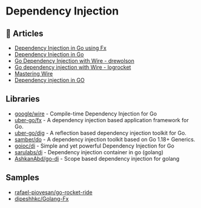 # Dependency Injection

## 📕 Articles
- [Dependency Injection in Go using Fx](https://medium.com/swlh/dependency-injection-in-go-using-fx-6a623c5c5e01)
- [Dependency Injection in Go](https://outcrawl.com/go-dependency-injection)
- [Go Dependency Injection with Wire - drewolson](https://blog.drewolson.org/go-dependency-injection-with-wire)
- [Go dependency injection with Wire - logrocket](https://blog.logrocket.com/go-dependency-injection-wire/)
- [Mastering Wire](https://itnext.io/mastering-wire-f1226717bbac)
- [Dependency injection in GO](https://golangforall.com/en/post/dependency-injection.html)
## Libraries
- [google/wire](https://github.com/google/wire) - Compile-time Dependency Injection for Go
- [uber-go/fx](https://github.com/uber-go/fx) - A dependency injection based application framework for Go.
- [uber-go/dig](https://github.com/uber-go/dig) - A reflection based dependency injection toolkit for Go.
- [samber/do](https://github.com/samber/do) - A dependency injection toolkit based on Go 1.18+ Generics.
- [goioc/di](https://github.com/goioc/di) - Simple and yet powerful Dependency Injection for Go
- [sarulabs/di](https://github.com/sarulabs/di) - Dependency injection container in go (golang)
- [AshkanAbd/go-di](https://github.com/AshkanAbd/go-di) - Scope based dependency injection for golang
## Samples
- [rafael-piovesan/go-rocket-ride](https://github.com/rafael-piovesan/go-rocket-ride)
- [dipeshhkc/Golang-Fx](https://github.com/dipeshhkc/Golang-Fx)